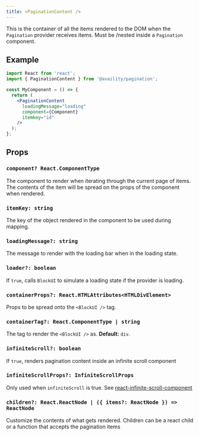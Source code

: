 ```yaml
---
title: <PaginationContent />
---
```


This is the container of all the items rendered to the DOM when the `Pagination` provider receives items. Must be /nested inside a `Pagination` component.

## Example

```jsx
import React from 'react';
import { PaginationContent } from '@availity/pagination';

const MyComponent = () => {
  return (
    <PaginationContent
      loadingMessage="loading"
      component={Component}
      itemkey="id"
    />
  );
};
```

## Props

### `component? React.ComponentType`

The component to render when iterating through the current page of items. The contents of the item will be spread on the props of the component when rendered.

### `itemKey: string`

The key of the object rendered in the component to be used during mapping.

### `loadingMessage?: string`

The message to render with the loading bar when in the loading state.

### `loader?: boolean`

If `true`, calls `BlockUI` to simulate a loading state if the provider is loading.

### `containerProps?: React.HTMLAttributes<HTMLDivElement>`

Props to be spread onto the `<BlockUI />` tag.

### `containerTag?: React.ComponentType | string`

The tag to render the `<BlockUI />` as. **Default:** `div`.

### `infiniteScroll?: boolean`

If `true`, renders pagination content inside an infinite scroll component

### `infiniteScrollProps?: InfiniteScrollProps`

Only used when `infiniteScroll` is true. See [react-infinite-scroll-component](https://github.com/ankeetmaini/react-infinite-scroll-component#props)

### `children?: React.ReactNode | ({ items?: ReactNode }) => ReactNode`

Customize the contents of what gets rendered. Children can be a react child or a function that accepts the pagination items
